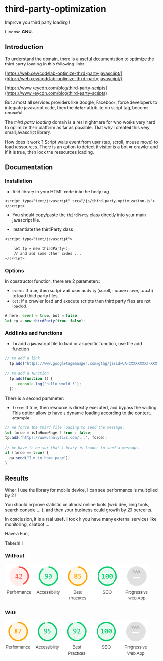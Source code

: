 # third-party-optimization
Improve you third party loading !

License **GNU**.

## Introduction

To understand the domain, there is a useful documentation to optimize the third party loading in this following links:

[https://web.dev/codelab-optimize-third-party-javascript/](https://web.dev/codelab-optimize-third-party-javascript/)

[https://www.keycdn.com/blog/third-party-scripts](https://www.keycdn.com/blog/third-party-scripts)

But almost all services providers like Google, Facebook, force developers to integrate javascript code, then the
`defer` attribute on script tag, become unuseful.

The *third party loading* domain is a real nightmare for who works very hard to optimize their platform as far as possible.
That why I created this very small javascript library.

How does it work ? 
Script waits event from user (tap, scroll, mouse move) to load ressources.
There is an option to detect if visitor is a bot or crawler and if it is true, then lock the ressources loading.  

## Documentation

### Installation
  - Add library in your HTML code into the body tag.
```
<script type="text/javascript" src="/js/third-party-optimization.js"></script>
```
  - You should copy/paste the `thirdParty` class directly into your main javascript file.

  - Instantiate the thirdParty class
```
<script type="text/javascript">

    let tp = new thirdParty();
    // and add some other codes ... 
</script>
```
### Options
In constructor function, there are 2 parameters:
  - `event`: if true, then script wait user activity (scroll, mouse move, touch) to load third party files.
  - `bot`: if a crawler load and execute scripts then third party files are not loaded.
  
  ```javascript
  # here, event = true, bot = false
  let tp = new thirdParty(true, false);
  ```

### Add links and functions

  - To add a javascript file to load or a specific function, use the add function
  ```javascript
  // to add a link
    tp.add("https://www.googletagmanager.com/gtag/js?id=UA-XXXXXXXXX-XXX");
  
  // to add a function
    tp.add(function () {
        console.log('hello world !');
    });
  ```

There is a second parameter: 
  - `force`: if true, then resource is directly executed, and bypass the waiting. This option allow to have a dynamic loading according to the context.
example:
```javascript
// We force the third file loading to send the message.
let force = isInHomePage ? true : false;
tp.add('https://www.analytics.com/...', force);

// We have to be sur that library is loaded to send a message.
if (force == true) {
  ga.send("I m in home page");
}
```
  
  ## Results
  When I use the library for mobile device, I can see performance is multiplied by 2 !
  
  You should improve statistic on almost online tools (web.dev, bing tools, search console ... ), 
  and then your business could growth by 20 percents.
  
  In conclusion, it is a real usefull took if you have many external services like monitoring, chatbot ...
  
  Have a Fun,
  
  Takeshi !
  
  ### Without 
  ![alt text](https://raw.githubusercontent.com/takitano/third-party-optimization/master/sans-mobile-nos-valeurs-1.png "Without third-party-optimizationicon library")
  ### With 
  ![alt text](https://raw.githubusercontent.com/takitano/third-party-optimization/master/avec-mobile-nos-valeurs-1.png "With third-party-optimizationicon library")
  

